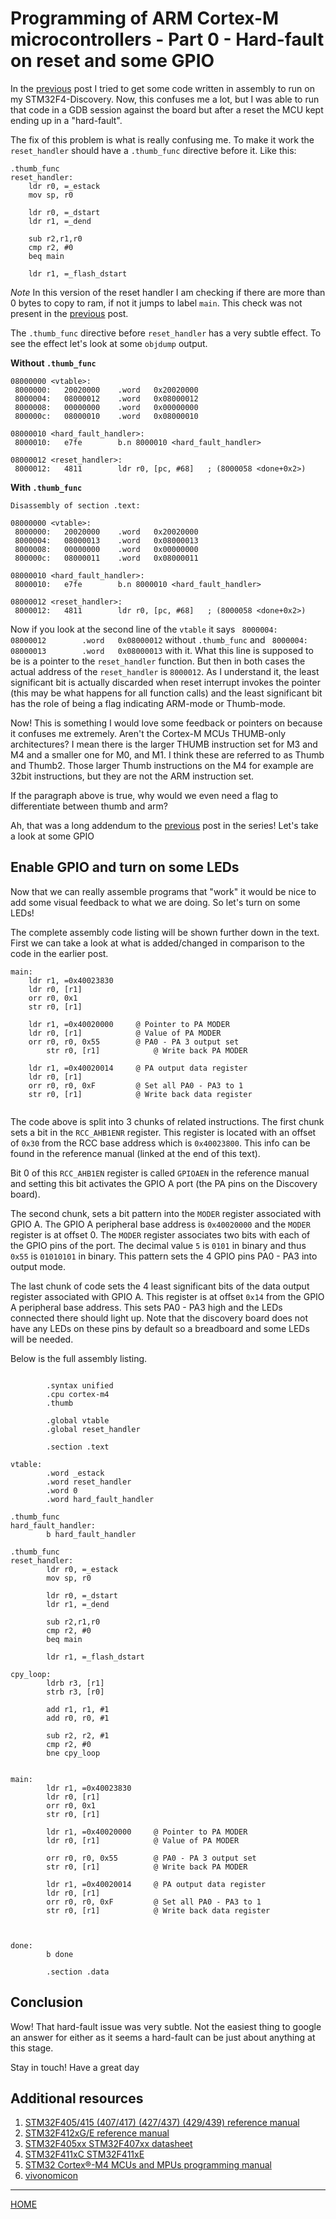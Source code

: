 

# Programming of ARM Cortex-M microcontrollers - Part 0 - Hard-fault on reset and some GPIO

In the
[previous](https://svenssonjoel.github.io/pages-2021/cortex-m-assembler-0/index.html)
post I tried to get some code written in assembly to run on my
STM32F4-Discovery. Now, this confuses me a lot, but I was able to run
that code in a GDB session against the board but after a reset the MCU
kept ending up in a "hard-fault".

The fix of this problem is what is really confusing me. To make it work
the `reset_handler` should have a `.thumb_func` directive before it. Like this:

```
.thumb_func	
reset_handler:
	ldr r0, =_estack
	mov sp, r0
		
	ldr r0, =_dstart
	ldr r1, =_dend

	sub r2,r1,r0
	cmp r2, #0
	beq main

	ldr r1, =_flash_dstart
```

*Note* In this version of the reset handler I am checking if there are
more than 0 bytes to copy to ram, if not it jumps to label
`main`. This check was not present in the
[previous](https://svenssonjoel.github.io/pages-2021/cortex-m-assembler-0/index.html)
post.


The `.thumb_func` directive before `reset_handler` has a very subtle effect. To see
the effect let's look at some `objdump` output.


**Without `.thumb_func`**

```
08000000 <vtable>:
 8000000:	20020000 	.word	0x20020000
 8000004:	08000012 	.word	0x08000012
 8000008:	00000000 	.word	0x00000000
 800000c:	08000010 	.word	0x08000010

08000010 <hard_fault_handler>:
 8000010:	e7fe      	b.n	8000010 <hard_fault_handler>

08000012 <reset_handler>:
 8000012:	4811      	ldr	r0, [pc, #68]	; (8000058 <done+0x2>)
```

**With `.thumb_func`**

```
Disassembly of section .text:

08000000 <vtable>:
 8000000:	20020000 	.word	0x20020000
 8000004:	08000013 	.word	0x08000013
 8000008:	00000000 	.word	0x00000000
 800000c:	08000011 	.word	0x08000011

08000010 <hard_fault_handler>:
 8000010:	e7fe      	b.n	8000010 <hard_fault_handler>

08000012 <reset_handler>:
 8000012:	4811      	ldr	r0, [pc, #68]	; (8000058 <done+0x2>)
```

Now if you look at the second line of the `vtable` it says
` 8000004:      08000012        .word   0x08000012` without `.thumb_func` and
` 8000004:      08000013        .word   0x08000013` with it. What this line is
supposed to be is a pointer to the `reset_handler` function. But then in both cases
the actual address of the `reset_handler` is `8000012`. As I understand it, the least
significant bit is actually discarded when reset interrupt invokes the pointer (this may
be what happens for all function calls) and the least significant bit has the role
of being a flag indicating ARM-mode or Thumb-mode.

Now! This is something I would love some feedback or pointers on
because it confuses me extremely. Aren't the Cortex-M MCUs THUMB-only architectures?
I mean there is the larger THUMB instruction set for M3 and M4 and a smaller one for M0, and M1.
I think these are referred to as Thumb and Thumb2. Those larger Thumb instructions on
the M4 for example are 32bit instructions, but they are not the ARM instruction set.

If the paragraph above is true, why would we even need a flag to
differentiate between thumb and arm?

Ah, that was a long addendum to the
[previous](https://svenssonjoel.github.io/pages-2021/cortex-m-assembler-0/index.html)
post in the series! Let's take a look at some GPIO


## Enable GPIO and turn on some LEDs

Now that we can really assemble programs that "work" it would be nice to add
some visual feedback to what we are doing. So let's turn on some LEDs!

The complete assembly code listing will be shown further down in the text. First
we can take a look at what is added/changed in comparison to the code in the earlier post.


```
main:
	ldr r1, =0x40023830
	ldr r0, [r1]
	orr r0, 0x1
	str r0, [r1]
	
	ldr r1, =0x40020000     @ Pointer to PA MODER
	ldr r0, [r1]            @ Value of PA MODER
	orr r0, r0, 0x55        @ PA0 - PA 3 output set 
        str r0, [r1]            @ Write back PA MODER

	ldr r1, =0x40020014     @ PA output data register
	ldr r0, [r1]
	orr r0, r0, 0xF         @ Set all PA0 - PA3 to 1
	str r0, [r1]            @ Write back data register
	
``` 

The code above is split into 3 chunks of related instructions. The first chunk
sets a bit in the `RCC_AHB1ENR` register. This register is located with an offset of
`0x30` from the RCC base address which is `0x40023800`. This info can be found in
the reference manual (linked at the end of this text).

Bit 0 of this `RCC_AHB1EN` register is called `GPIOAEN` in the reference manual and
setting this bit activates the GPIO A port (the PA pins on the Discovery board).

The second chunk, sets a bit pattern into the `MODER` register associated with GPIO A.
The GPIO A peripheral base address is `0x40020000` and the `MODER` register is at offset 0.
The `MODER` register associates two bits with each of the GPIO pins of the port.
The decimal value `5` is `0101` in binary and thus `0x55` is `01010101` in binary.
This pattern sets the 4 GPIO pins PA0 - PA3 into output mode.

The last chunk of code sets the 4 least significant bits of the data
output register associated with GPIO A. This register is at offset
`0x14` from the GPIO A peripheral base address. This sets PA0 - PA3
high and the LEDs connected there should light up. Note that the
discovery board does not have any LEDs on these pins by default so a
breadboard and some LEDs will be needed. 

Below is the full assembly listing. 

```

        .syntax unified
        .cpu cortex-m4
        .thumb
        
        .global vtable
        .global reset_handler

        .section .text
        
vtable:
        .word _estack
        .word reset_handler
        .word 0
        .word hard_fault_handler

.thumb_func     
hard_fault_handler:
        b hard_fault_handler

.thumb_func     
reset_handler:
        ldr r0, =_estack
        mov sp, r0
                
        ldr r0, =_dstart
        ldr r1, =_dend

        sub r2,r1,r0
        cmp r2, #0
        beq main

        ldr r1, =_flash_dstart
        
cpy_loop:
        ldrb r3, [r1]
        strb r3, [r0] 

        add r1, r1, #1
        add r0, r0, #1
        
        sub r2, r2, #1
        cmp r2, #0
        bne cpy_loop
        

main:
        ldr r1, =0x40023830
        ldr r0, [r1]
        orr r0, 0x1
        str r0, [r1]
        
        ldr r1, =0x40020000     @ Pointer to PA MODER
        ldr r0, [r1]            @ Value of PA MODER

        orr r0, r0, 0x55        @ PA0 - PA 3 output set 
        str r0, [r1]            @ Write back PA MODER

        ldr r1, =0x40020014     @ PA output data register
        ldr r0, [r1]
        orr r0, r0, 0xF         @ Set all PA0 - PA3 to 1
        str r0, [r1]            @ Write back data register
        
        
        
done:   
        b done

        .section .data 
``` 


## Conclusion

Wow! That hard-fault issue was very subtle. Not the easiest thing to google an answer
for either as it seems a hard-fault can be just about anything at this stage.

Stay in touch! Have a great day


## Additional resources 

1. [STM32F405/415 (407/417) (427/437) (429/439) reference
   manual](https://www.st.com/content/ccc/resource/technical/document/reference_manual/3d/6d/5a/66/b4/99/40/d4/DM00031020.pdf/files/DM00031020.pdf/jcr:content/translations/en.DM00031020.pdf)
2. [STM32F412xG/E reference manual](https://www.st.com/content/ccc/resource/technical/document/reference_manual/9b/53/39/1c/f7/01/4a/79/DM00119316.pdf/files/DM00119316.pdf/jcr:content/translations/en.DM00119316.pdf)
3. [STM32F405xx STM32F407xx datasheet](https://www.st.com/content/ccc/resource/technical/document/datasheet/ef/92/76/6d/bb/c2/4f/f7/DM00037051.pdf/files/DM00037051.pdf/jcr:content/translations/en.DM00037051.pdf)
4. [STM32F411xC STM32F411xE](https://www.st.com/content/ccc/resource/technical/document/datasheet/b3/a5/46/3b/b4/e5/4c/85/DM00115249.pdf/files/DM00115249.pdf/jcr:content/translations/en.DM00115249.pdf)
5. [STM32 Cortex®-M4 MCUs and MPUs programming manual](https://www.st.com/content/ccc/resource/technical/document/programming_manual/6c/3a/cb/e7/e4/ea/44/9b/DM00046982.pdf/files/DM00046982.pdf/jcr:content/translations/en.DM00046982.pdf)
6. [vivonomicon](https://vivonomicon.com/2018/04/02/bare-metal-stm32-programming-part-1-hello-arm/)


___

[HOME](https://svenssonjoel.github.io)
